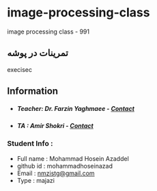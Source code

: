 # image-processing-class
image processing class - 991

## تمرینات در پوشه 
   execisec
   
## Information
* ##### Teacher: Dr. Farzin Yaghmaee - [Contact](mailto:f_yaghmaee@semnan.ac.ir)
* ##### TA : Amir Shokri - [Contact](mailto:amirshokri@semnan.ac.ir)

### Student Info :
* Full name : Mohammad Hosein Azaddel 
* github id : mohammadhoseinazad
* Email : nmzistg@gmail.com
* Type : majazi
